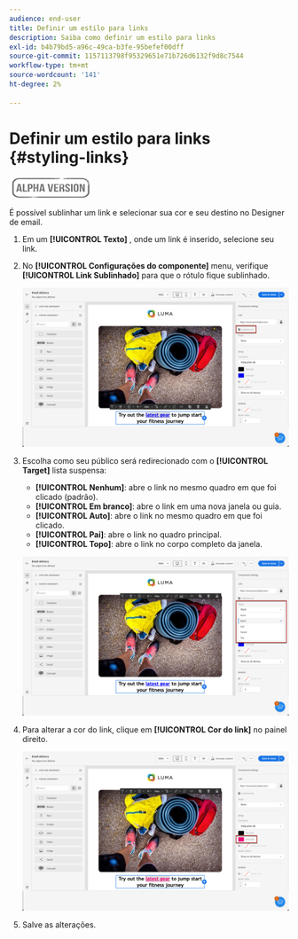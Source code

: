 ```yaml
---
audience: end-user
title: Definir um estilo para links
description: Saiba como definir um estilo para links
exl-id: b4b79bd5-a96c-49ca-b3fe-95befef00dff
source-git-commit: 1157113798f95329651e71b726d6132f9d8c7544
workflow-type: tm+mt
source-wordcount: '141'
ht-degree: 2%

---
```


# Definir um estilo para links {#styling-links}

![](../assets/do-not-localize/badge.png)

É possível sublinhar um link e selecionar sua cor e seu destino no Designer de email.

1. Em um **[!UICONTROL Texto]** , onde um link é inserido, selecione seu link.

1. No **[!UICONTROL Configurações do componente]** menu, verifique **[!UICONTROL Link Sublinhado]** para que o rótulo fique sublinhado.

   ![](assets/link_1.png)

1. Escolha como seu público será redirecionado com o **[!UICONTROL Target]** lista suspensa:

   * **[!UICONTROL Nenhum]**: abre o link no mesmo quadro em que foi clicado (padrão).
   * **[!UICONTROL Em branco]**: abre o link em uma nova janela ou guia.
   * **[!UICONTROL Auto]**: abre o link no mesmo quadro em que foi clicado.
   * **[!UICONTROL Pai]**: abre o link no quadro principal.
   * **[!UICONTROL Topo]**: abre o link no corpo completo da janela.

   ![](assets/link_2.png)

1. Para alterar a cor do link, clique em **[!UICONTROL Cor do link]** no painel direito.

   ![](assets/link_3.png)

1. Salve as alterações.
